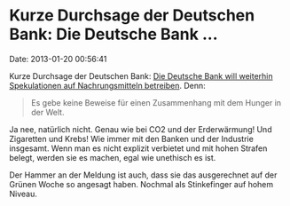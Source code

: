 Kurze Durchsage der Deutschen Bank: Die Deutsche Bank \...
==========================================================

Date: 2013-01-20 00:56:41

Kurze Durchsage der Deutschen Bank: [Die Deutsche Bank will weiterhin
Spekulationen auf Nachrungsmitteln
betreiben](http://ml.spiegel.de/article.do?id=878519). Denn:

> Es gebe keine Beweise für einen Zusammenhang mit dem Hunger in der
> Welt.

Ja nee, natürlich nicht. Genau wie bei CO2 und der Erderwärmung! Und
Zigaretten und Krebs! Wie immer mit den Banken und der Industrie
insgesamt. Wenn man es nicht explizit verbietet und mit hohen Strafen
belegt, werden sie es machen, egal wie unethisch es ist.

Der Hammer an der Meldung ist auch, dass sie das ausgerechnet auf der
Grünen Woche so angesagt haben. Nochmal als Stinkefinger auf hohem
Niveau.
